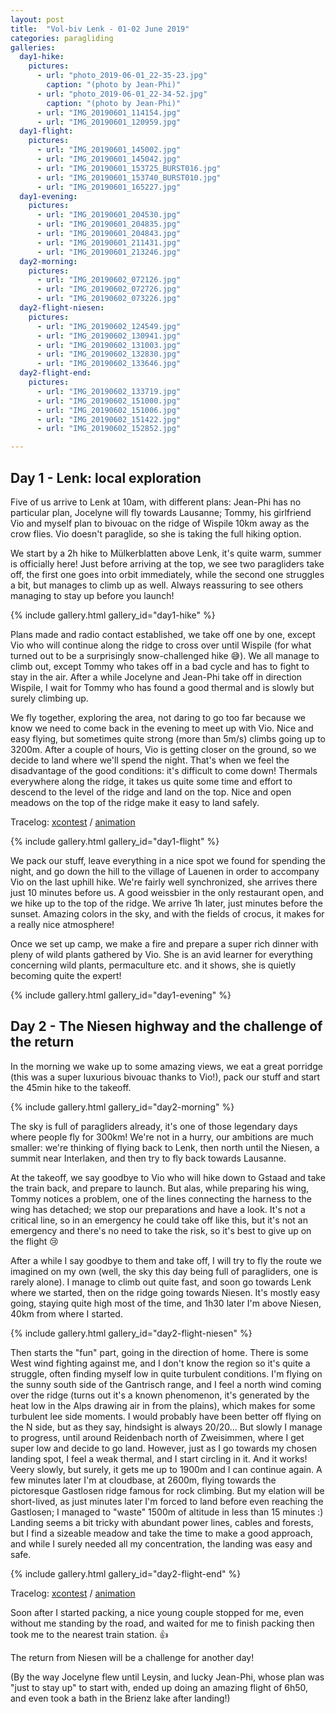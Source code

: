 ```yaml
---
layout: post
title:  "Vol-biv Lenk - 01-02 June 2019"
categories: paragliding
galleries:
  day1-hike:
    pictures:
      - url: "photo_2019-06-01_22-35-23.jpg"
        caption: "(photo by Jean-Phi)" 
      - url: "photo_2019-06-01_22-34-52.jpg"
        caption: "(photo by Jean-Phi)" 
      - url: "IMG_20190601_114154.jpg"
      - url: "IMG_20190601_120959.jpg"
  day1-flight:
    pictures:
      - url: "IMG_20190601_145002.jpg"
      - url: "IMG_20190601_145042.jpg"
      - url: "IMG_20190601_153725_BURST016.jpg"
      - url: "IMG_20190601_153740_BURST010.jpg"
      - url: "IMG_20190601_165227.jpg"
  day1-evening:
    pictures:
      - url: "IMG_20190601_204530.jpg"
      - url: "IMG_20190601_204835.jpg"
      - url: "IMG_20190601_204843.jpg"
      - url: "IMG_20190601_211431.jpg"
      - url: "IMG_20190601_213246.jpg"
  day2-morning:
    pictures:
      - url: "IMG_20190602_072126.jpg"
      - url: "IMG_20190602_072726.jpg"
      - url: "IMG_20190602_073226.jpg"
  day2-flight-niesen:
    pictures:
      - url: "IMG_20190602_124549.jpg"
      - url: "IMG_20190602_130941.jpg"
      - url: "IMG_20190602_131003.jpg"
      - url: "IMG_20190602_132830.jpg"
      - url: "IMG_20190602_133646.jpg"
  day2-flight-end:
    pictures:
      - url: "IMG_20190602_133719.jpg"
      - url: "IMG_20190602_151000.jpg"
      - url: "IMG_20190602_151006.jpg"
      - url: "IMG_20190602_151422.jpg"
      - url: "IMG_20190602_152852.jpg"

---
```


## Day 1 - Lenk: local exploration
Five of us arrive to Lenk at 10am, with different plans: Jean-Phi has no particular plan, Jocelyne will fly towards Lausanne; Tommy, his girlfriend Vio and myself plan to bivouac on the ridge of Wispile 10km away as the crow flies. Vio doesn't paraglide, so she is taking the full hiking option.

We start by a 2h hike to Mülkerblatten above Lenk, it's quite warm, summer is officially here! Just before arriving at the top, we see two paragliders take off, the first one goes into orbit immediately, while the second one struggles a bit, but manages to climb up as well. Always reassuring to see others managing to stay up before you launch!

<div class="justified-gallery">
{% include gallery.html gallery_id="day1-hike" %}
</div>

Plans made and radio contact established, we take off one by one, except Vio who will continue along the ridge to cross over until Wispile (for what turned out to be a surprisingly snow-challenged hike 😅). We all manage to climb out, except Tommy who takes off in a bad cycle and has to fight to stay in the air. After a while Jocelyne and Jean-Phi take off in direction Wispile, I wait for Tommy who has found a good thermal and is slowly but surely climbing up.

We fly together, exploring the area, not daring to go too far because we know we need to come back in the evening to meet up with Vio. Nice and easy flying, but sometimes quite strong (more than 5m/s) climbs going up to 3200m. After a couple of hours, Vio is getting closer on the ground, so we decide to land where we'll spend the night. That's when we feel the disadvantage of the good conditions: it's difficult to come down! Thermals everywhere along the ridge, it takes us quite some time and effort to descend to the level of the ridge and land on the top. Nice and open meadows on the top of the ridge make it easy to land safely.

Tracelog: [xcontest](https://www.xcontest.org/world/en/flights/detail:mihai.m/1.06.2019/11:09)
/
[animation](https://ayvri.com/scene/7dj203q05e/cjwg9zt8k0001316214sgq2mp)


<div class="justified-gallery">
{% include gallery.html gallery_id="day1-flight" %}
</div>


We pack our stuff, leave everything in a nice spot we found for spending the night, and go down the hill to the village of Lauenen in order to accompany Vio on the last uphill hike. We're fairly well synchronized, she arrives there just 10 minutes before us. A good weissbier in the only restaurant open, and we hike up to the top of the ridge. We arrive 1h later, just minutes before the sunset. Amazing colors in the sky, and with the fields of crocus, it makes for a really nice atmosphere!

Once we set up camp, we make a fire and prepare a super rich dinner with pleny of wild plants gathered by Vio. She is an avid learner for everything concerning wild plants, permaculture etc. and it shows, she is quietly becoming quite the expert!

<div class="justified-gallery">
{% include gallery.html gallery_id="day1-evening" %}
</div>




## Day 2 - The Niesen highway and the challenge of the return

In the morning we wake up to some amazing views, we eat a great porridge (this was a super luxurious bivouac thanks to Vio!), pack our stuff and start the 45min hike to the takeoff.

<div class="justified-gallery">
{% include gallery.html gallery_id="day2-morning" %}
</div>

The sky is full of paragliders already, it's one of those legendary days where people fly for 300km! We're not in a hurry, our ambitions are much smaller: we're thinking of flying back to Lenk, then north until the Niesen, a summit near Interlaken, and then try to fly back towards Lausanne.

At the takeoff, we say goodbye to Vio who will hike down to Gstaad and take the train back, and prepare to launch. But alas, while preparing his wing, Tommy notices a problem, one of the lines connecting the harness to the wing has detached; we stop our preparations and have a look. It's not a critical line, so in an emergency he could take off like this, but it's not an emergency and there's no need to take the risk, so it's best to give up on the flight 😢

After a while I say goodbye to them and take off, I will try to fly the route we imagined on my own (well, the sky this day being full of paragliders, one is rarely alone). I manage to climb out quite fast, and soon go towards Lenk where we started, then on the ridge going towards Niesen. It's mostly easy going, staying quite high most of the time, and 1h30 later I'm above Niesen, 40km from where I started.


<div class="justified-gallery">
{% include gallery.html gallery_id="day2-flight-niesen" %}
</div>

Then starts the "fun" part, going in the direction of home. There is some West wind fighting against me, and I don't know the region so it's quite a struggle, often finding myself low in quite turbulent conditions. I'm flying on the sunny south side of the Gantrisch range, and I feel a north wind coming over the ridge (turns out it's a known phenomenon, it's generated by the heat low in the Alps drawing air in from the plains), which makes for some turbulent lee side moments. I would probably have been better off flying on the N side, but as they say, hindsight is always 20/20... But slowly I manage to progress, until around Reidenbach north of Zweisimmen, where I get super low and decide to go land. However, just as I go towards my chosen landing spot, I feel a weak thermal, and I start circling in it. And it works! Veery slowly, but surely, it gets me up to 1900m and I can continue again. A few minutes later I'm at cloudbase, at 2600m, flying towards the pictoresque Gastlosen ridge famous for rock climbing. But my elation will be short-lived, as just minutes later I'm forced to land before even reaching the Gastlosen; I managed to "waste" 1500m of altitude in less than 15 minutes :) Landing seems a bit tricky with abundant power lines, cables and forests, but I find a sizeable meadow and take the time to make a good approach, and while I surely needed all my concentration, the landing was easy and safe.

<div class="justified-gallery">
{% include gallery.html gallery_id="day2-flight-end" %}
</div>


Tracelog: [xcontest](https://www.xcontest.org/world/en/flights/detail:mihai.m/2.06.2019/09:47)
/
[animation](https://ayvri.com/scene/7dj203q05e/cjwga1cac00013162tgs6piaa)



Soon after I started packing, a nice young couple stopped for me, even without me standing by the road, and waited for me to finish packing then took me to the nearest train station. 👍

The return from Niesen will be a challenge for another day!

(By the way Jocelyne flew until Leysin, and lucky Jean-Phi, whose plan was "just to stay up" to start with, ended up doing an amazing flight of 6h50, and even took a bath in the Brienz lake after landing!)